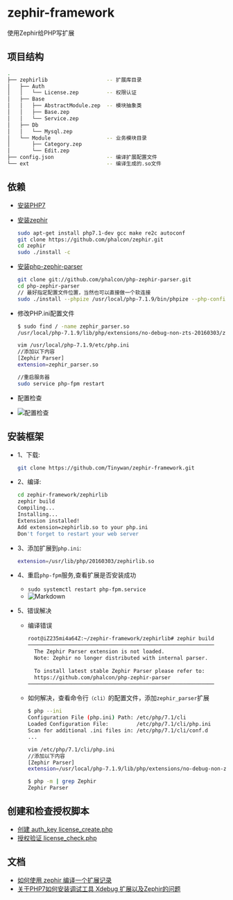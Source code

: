 # zephir-framework
使用Zephir给PHP写扩展

##   项目结构 <a name="目录结构" />

```bash
.
├── zephirlib                   -- 扩展库目录
│   ├── Auth
│   │   └── License.zep         -- 权限认证
│   ├── Base
│   │   ├── AbstractModule.zep  -- 模块抽象类
│   │   ├── Base.zep
│   │   └── Service.zep
│   ├── Db
│   │   └── Mysql.zep
│   └── Module                  -- 业务模块目录
│       ├── Category.zep
│       └── Edit.zep            
├── config.json                 -- 编译扩展配置文件
└── ext                         -- 编译生成的.so文件
```

##  依赖 <a name="编译环境" />
+   [安装PHP7](http://www.cnblogs.com/tinywan/p/6607395.html)
+   [安装zephir](https://github.com/phalcon/zephir)

    ```bash
    sudo apt-get install php7.1-dev gcc make re2c autoconf
    git clone https://github.com/phalcon/zephir.git
    cd zephir
    sudo ./install -c
    ```
+   [安装php-zephir-parser](https://github.com/phalcon/php-zephir-parser)

    ```bash
    git clone git://github.com/phalcon/php-zephir-parser.git
    cd php-zephir-parser
    // 最好指定配置文件位置，当然也可以直接做一个软连接
    sudo ./install --phpize /usr/local/php-7.1.9/bin/phpize --php-config /usr/local/php-7.1.9/bin/php-config
    ```
+   修改PHP.ini配置文件

    ```bash
    $ sudo find / -name zephir_parser.so
    /usr/local/php-7.1.9/lib/php/extensions/no-debug-non-zts-20160303/zephir_parser.so

    vim /usr/local/php-7.1.9/etc/php.ini 
    //添加以下内容
    [Zephir Parser]
    extension=zephir_parser.so

    //重启服务器
    sudo service php-fpm restart
    ```
+   配置检查  

   + ![配置检查](https://github.com/Tinywan/zephir-framework/blob/master/file/Zephir-Parser.png)

##  安装框架 <a name="如何编译" />
+   1、下载:

    ```bash
    git clone https://github.com/Tinywan/zephir-framework.git
    ```
+   2、编译:

    ```bash
    cd zephir-framework/zephirlib
    zephir build
    Compiling...
    Installing...
    Extension installed!
    Add extension=zephirlib.so to your php.ini
    Don't forget to restart your web server
    ```
+   3、添加扩展到`php.ini`:

    ```bash
    extension=/usr/lib/php/20160303/zephirlib.so
    ```
+   4、重启`php-fpm`服务,查看扩展是否安装成功
    +   `sudo systemctl restart php-fpm.service` 
    +   ![Markdown](https://github.com/Tinywan/zephir-framework/blob/master/file/zephir_config_file1.png) 
+   5、错误解决
    +   编译错误

        ```bash
        root@iZ235mi4a64Z:~/zephir-framework/zephirlib# zephir build
        ────────────────────────────────────────────────────────────
          The Zephir Parser extension is not loaded.
          Note: Zephir no longer distributed with internal parser.
          
          To install latest stable Zephir Parser please refer to:
          https://github.com/phalcon/php-zephir-parser
        ────────────────────────────────────────────────────────────
        ```
    +   如何解决，查看命令行`（cli）`的配置文件，添加`zephir_parser`扩展

        ```bash
        $ php --ini
        Configuration File (php.ini) Path: /etc/php/7.1/cli
        Loaded Configuration File:         /etc/php/7.1/cli/php.ini
        Scan for additional .ini files in: /etc/php/7.1/cli/conf.d
        ...

        vim /etc/php/7.1/cli/php.ini  
        //添加以下内容
        [Zephir Parser]
        extension=/usr/local/php-7.1.9/lib/php/extensions/no-debug-non-zts-20160303/zephir_parser.so

        $ php -m | grep Zephir
        Zephir Parser
        ```
##  创建和检查授权脚本
+   [创建 auth_key license_create.php](https://github.com/Tinywan/zephir-framework/blob/master/test/script/license_create.php)
+   [授权验证 license_check.php](https://github.com/Tinywan/zephir-framework/blob/master/test/script/license_check.php)

##  文档
+   [如何使用 zephir 编译一个扩展记录](http://www.cnblogs.com/tinywan/p/7753456.html) 
+   [关于PHP7如何安装调试工具 Xdebug 扩展以及Zephir的问题](http://www.cnblogs.com/tinywan/p/7447958.html) 
